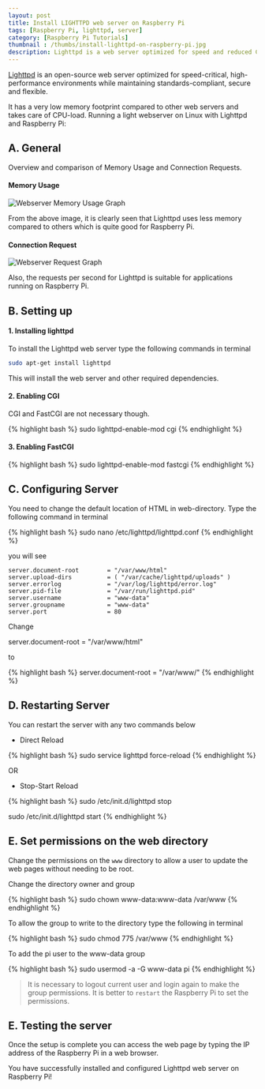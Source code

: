 ```yaml
---
layout: post
title: Install LIGHTTPD web server on Raspberry Pi
tags: [Raspberry Pi, lighttpd, server]
category: [Raspberry Pi Tutorials]
thumbnail : /thumbs/install-lighttpd-on-raspberry-pi.jpg
description: Lighttpd is a web server optimized for speed and reduced CPU-load. It provides setting up a web server without loading the limited processing capability which is ideal for providing web access to the Raspberry Pi as a monitoring tool, or as a lightweight web server for a personal use.
---
```


<p><i class="fa fa-quote-left fa-2x fa-pull-left fa-border"></i></p>

[Lighttpd](http://www.lighttpd.net/) is an open-source web server optimized for speed-critical, high-performance environments while maintaining standards-compliant, secure and flexible.

It has a very low memory footprint compared to other web servers and takes care of CPU-load.
Running a light webserver on Linux with Lighttpd and Raspberry Pi:

## A. General

Overview and comparison of Memory Usage and Connection Requests.

#### Memory Usage

![Webserver Memory Usage Graph]( {{site.url}}/images/Webserver_memory_graph.png "Webserver Memory Usage Graph" )

 From the above image, it is clearly seen that Lighttpd uses less memory compared to others which is quite good for Raspberry Pi.


#### Connection Request

![Webserver Request Graph]( {{site.url}}/images/Webserver_requests_graph.png "Webserver Request Graph" )

Also, the requests per second for Lighttpd is suitable for  applications running on Raspberry Pi.


## B. Setting up

#### 1. Installing lighttpd

To install the Lighttpd web server type the following commands in terminal

```bash
sudo apt-get install lighttpd
```

This will install the web server and other required dependencies.

#### 2. Enabling CGI

CGI and FastCGI are not necessary though.

{% highlight bash %}
sudo lighttpd-enable-mod cgi
{% endhighlight %}


#### 3. Enabling FastCGI

{% highlight bash %}
sudo lighttpd-enable-mod fastcgi
{% endhighlight %}


## C. Configuring Server


You need to change the default location of HTML in web-directory.  Type the following command in terminal


{% highlight bash %}
 sudo nano /etc/lighttpd/lighttpd.conf
{% endhighlight %}

you will see


```apacheconf
server.document-root        = "/var/www/html"
server.upload-dirs          = ( "/var/cache/lighttpd/uploads" )
server.errorlog             = "/var/log/lighttpd/error.log"
server.pid-file             = "/var/run/lighttpd.pid"
server.username             = "www-data"
server.groupname            = "www-data"
server.port                 = 80
```

Change

server.document-root        = "/var/www/html"


to


{% highlight bash %}
 server.document-root        = "/var/www/"
{% endhighlight %}


## D. Restarting Server


You can restart the server with any two commands below


* Direct Reload


{% highlight bash %}
 sudo service lighttpd force-reload
{% endhighlight %}


OR


* Stop-Start Reload


{% highlight bash %}
sudo /etc/init.d/lighttpd stop

sudo /etc/init.d/lighttpd start
{% endhighlight %}


## E. Set permissions on the web directory

Change the permissions on the `www` directory to allow a user to update the web pages without needing to be root.




Change the directory owner and group

{% highlight bash %}
 sudo chown www-data:www-data /var/www
{% endhighlight %}

To allow the group to write to the directory type the following in terminal

{% highlight bash %}
 sudo chmod 775 /var/www
{% endhighlight %}

 To add the pi user to the www-data group

{% highlight bash %}
 sudo usermod -a -G www-data pi
{% endhighlight %}

 > It is necessary to logout current user and login again to make the group permissions.
 It is better to `restart` the Raspberry Pi to set the permissions.

## E. Testing the server

Once the setup is complete you can access the web page by typing the IP address of the Raspberry Pi in a web browser.

 You have successfully installed and configured Lighttpd web server on Raspberry Pi!
